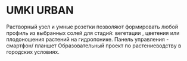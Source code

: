 # UMKI URBAN
Растворный узел  и умные розетки позволяют формировать любой профиль из выбранных солей для стадий: вегетации , цветения или плодоношения  растений на гидропонике. Панель управления - смартфон/ планшет
Образовательный проект по растениеводству в городских условиях.
